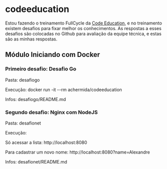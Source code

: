 # codeeducation

Estou fazendo o treinamento FullCycle da [Code Education](https://code.education/), e no treinamento existem desafios para fixar melhor os conhecimentos. As respostas a esses desafios são colocadas no Github para avaliação da equipe técnica, e estas são as minhas respostas.

## Módulo Iniciando com Docker

### Primeiro desafio: Desafio Go

Pasta: desafiogo

Execução: docker run -it --rm achermida/codeeducation

Infos: desafiogo/README.md

### Segundo desafio: Nginx com NodeJS

Pasta: desafionet

Execução: 

Só acessar a lista: http://localhost:8080

Para cadastrar um novo nome: http://localhost:8080?name=Alexandre

Infos: desafionet/README.md
